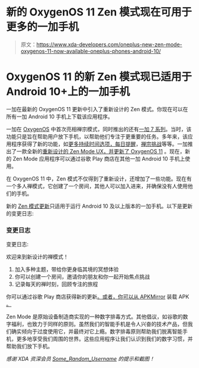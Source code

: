 # 新的 OxygenOS 11 Zen 模式现在可用于更多的一加手机

> 原文：<https://www.xda-developers.com/oneplus-new-zen-mode-oxygenos-11-now-available-oneplus-phones-android-10/>

# OxygenOS 11 的新 Zen 模式现已适用于 Android 10+上的一加手机

一加在最新的 OxygenOS 11 更新中引入了重新设计的 Zen 模式。你现在可以在所有一加 Android 10 手机上下载该应用程序。

一加在 [OxygenOS](https://www.xda-developers.com/tag/oxygenos/) 中首次亮相禅宗模式，同时推出的还有[一加 7 系列](https://www.xda-developers.com/oneplus-7-qualcomm-snapdragon-855-teardrop-notch/)。当时，该功能只是旨在帮助用户放下手机，以帮助他们专注于更重要的任务。多年来，该应用程序获得了新的功能，如[更多持续时间选项，每日提醒](https://www.xda-developers.com/zen-mode-1-3-duration-oneplus/)，[禅宗挑战](https://www.xda-developers.com/oneplus-zen-mode-oxygenos-challenges-140/)等等。一加推出了一款全新的[重新设计的 Zen Mode UX，并更新了 OxygenOS 11](https://www.xda-developers.com/oxygenos-11-beta-oneplus-8-pro-android-11-update-hands-on/) 。现在，新的 Zen Mode 应用程序可以通过谷歌 Play 商店在其他一加 Android 10 手机上使用。

在 OxygenOS 11 中，Zen 模式不仅得到了重新设计，还增加了一些功能。现在有一个多人禅模式，它创建了一个房间，其他人可以加入进来，并确保没有人使用他们的手机。

新的 [Zen 模式更新](https://play.google.com/store/apps/details?id=com.oneplus.brickmode)只适用于运行 Android 10 及以上版本的一加手机。以下是更新的变更日志:

### 变更日志

变更日志:

欢迎来到新设计的禅模式！

1.  加入多种主题，带给你更身临其境的冥想体验
2.  你可以创建一个房间，邀请你的朋友和你一起开始焦点挑战
3.  记录每天的禅时刻，回顾专注的旅程

你可以通过谷歌 Play 商店获得新的更新[。或者，你可以从 APKMirror](https://play.google.com/store/apps/details?id=com.oneplus.brickmode) 装载 APK [。](https://www.apkmirror.com/apk/oneplus-ltd/zen-mode/zen-mode-2-0-0-2-200924184049-5063016-release/)

Zen Mode 是原始设备制造商实现的一种数字排毒方式。其他倡议，如谷歌的数字福利，也致力于同样的原则。虽然我们的智能手机是令人兴奋的技术产品，但我们确实倾向于过度使用它，并最终对它上瘾。数字排毒原则帮助我们脱离智能手机，更多地享受我们周围的世界。这些应用程序让我们认识到我们的数字习惯，并帮助我们放下手机。

*感谢 XDA 资深会员 [Some_Random_Username](https://forum.xda-developers.com/member.php?u=8234677) 的提示和截图！*